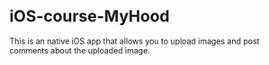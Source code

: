 # iOS-course-MyHood
This is an native iOS app that allows you to upload images and post comments about the uploaded image.
